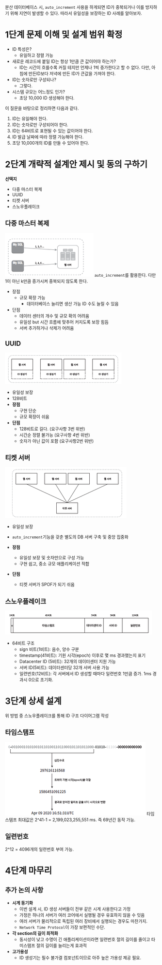 분산 데이터베이스 시, `auto_increment` 사용을 하게되면 ID가 중복되거나 이를 방지하기 위해 지연이 발생할 수 있다.
따라서 유일성을 보장하는 ID 사례를 알아보자.

# 1단계 문제 이해 및 설계 범위 확정
- ID 특성은?
  - 유일하고 정렬 가능
- 새로운 레코드에 붙일 ID는 항상 1만큼 큰 값이어야 하는가?
  - ID는 시간이 흐를수록 커질 테지만 언제나 1씩 증가한다고 할 수 없다. 다만, 아침에 만든ID보다 저녁에 만든 ID가 큰값을 가져야 한다.
- ID는 숫자로만 구성되나?
  - 그렇다.
- 시스템 규모는 어느정도 인가?
  - 초당 10,000 ID 생성해야 한다.

이 질문을 바탕으로 정리하면 다음과 같다.
1. ID는 유일해야 한다.
2. ID는 숫자로만 구성되어야 한다.
3. ID는 64비트로 표현될 수 있는 값이어야 한다.
4. ID 발급 날짜에 따라 정렬 가능해야 한다.
5. 초당 10,000개의 ID를 만들 수 있어야 한다.

# 2단계 개략적 설계안 제시 및 동의 구하기
**선택지**
- 다중 마스터 복제
- UUID
- 티켓 서버
- 스노우플레이크

## 다중 마스터 복제
![다중마스터복제](image/다중마스터복제.png)
`auto_increment`를 활용한다. 다만 1이 아닌 k만큼 증가시켜 중복되지 않도록 한다.
- 장점
  - 규모 확장 가능
    - 데이터베이스 늘리면 생산 가능 ID 수도 늘릴 수 있음
- 단점
  - 데이터 센터의 개수 및 규모 확의 어려움
  - 유일성 but 시간 흐름에 맞추어 커지도록 보장 힘듬
  - 서버 추가하거나 삭제가 어려움

## UUID
![UUID](image/UUID.png)
- 유일성 보장
- 128비트
- **장점**
  - 구현 단순
  - 규모 확장이 쉬움
- **단점**
  - 128비트로 길다. (요구사항 3번 위반)
  - 시간순 정렬 불가능 (요구사항 4번 위반)
  - 숫자가 아닌 값이 포함 (요구사항2번 위반)

## 티켓 서버
![티켓서버](image/티켓서버.png)
- 유일성 보장
- `auto_increment`기능을 갖춘 별도의 DB 서버 구축 및 중앙 집중화

- **장점**
  - 유일성 보장 및 숫자만으로 구성 가능
  - 구현 쉽고, 중소 규모 애플리케이션 적합
- **단점**
  - 티켓 서버가 SPOF가 되기 쉬움

## 스노우플레이크
![스노우플레이크](image/스노우플레이크.png)
- 64비트 구조
  - sign 비트(1비트): 음수, 양수 구분
  - timestamp(41비트): 기원 시각(epoch) 이후로 몇 ms 경과했는지 표기
  - Datacenter ID (5비트): 32개의 데이터센터 지원 가능
  - 서버 ID(5비트): 데이터센터당 32개 서버 사용 가능
  - 일련번호(12비트): 각 서버에서 ID 생성할 때마다 일련번호 1만큼 증가. 1ms 경과시 0으로 초기화.

# 3단계 상세 설계
위 방법 중 스노우플레이크를 통해 ID 구조 다이어그램 작성

## 타임스탬프
![3-타임스탬프](image/3-타임스탬프.png)
타임스탬프 최대값은 2^41-1 = 2,199,023,255,551 ms.
즉 69년간 동작 가능.

## 일련번호
2^12 = 4096개의 일련번호 부여 가능.

# 4단계 마무리
## 추가 논의 사항
- **시계 동기화**
  - 이번 설계 시, ID 생성 서버들이 전부 같은 시계 사용한다고 가정
  - 가정은 하나의 서버가 여러 코어에서 실행될 경우 유효하지 않을 수 잇음
  - 여러 서버가 물리적으로 독립된 여러 장비에서 실행되는 경우도 마찬가지.
  - `Network Time Protocol`이 가장 보편적인 수단.
- **각 section의 길이 최적화**
  - 동시성이 낮고 수명이 긴 애플리케이션이라면 일련번호 절의 길이를 줄이고 타미스탬프 절의 길이를 늘리는게 효과적
- **고가용성**
  - ID 생성기는 필수 불가결 컴포넌트이므로 아주 높은 가용성 제공 필요.
